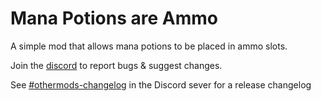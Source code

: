 # Mana Potions are Ammo
A simple mod that allows mana potions to be placed in ammo slots.

Join the [discord](https://discord.gg/MKcjBKwBVu) to report bugs & suggest changes.

See [#othermods-changelog](https://discord.com/channels/1136785263427858492/1137107294136569990) in the Discord sever for a release changelog
